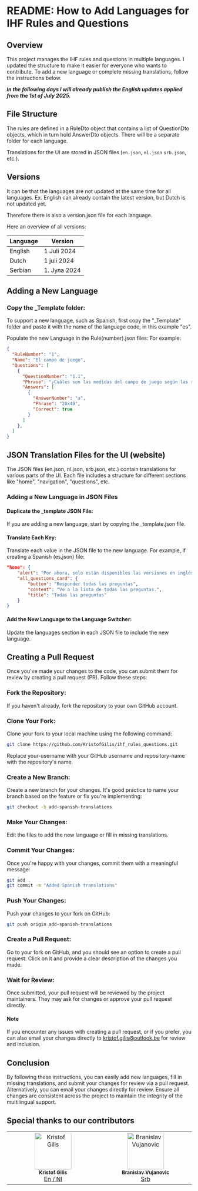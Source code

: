 # README: How to Add Languages for IHF Rules and Questions

## Overview

This project manages the IHF rules and questions in multiple languages. I updated the structure to make it easier for everyone who wants to contribute. To add a new language or complete missing translations, follow the instructions below.

***In the following days I will already publish the English updates applied from the 1st of July 2025.***

## File Structure

The rules are defined in a RuleDto object that contains a list of QuestionDto objects, which in turn hold AnswerDto objects. There will be a separate folder for each language.

Translations for the UI are stored in JSON files (`en.json`, `nl.json` `srb.json`, etc.).


## Versions

It can be that the languages are not updated at the same time for all languages. Ex. English can already contain the latest version, but Dutch is not updated yet.

Therefore there is also a version.json file for each language.

Here an overview of all versions:

| Language    | Version |
| -------- | ------- |
| English  | 1 Juli 2024    |
| Dutch | 1 juli 2024     |
| Serbian    | 1. Јула 2024    |


## Adding a New Language

### Copy the _Template folder:

To support a new language, such as Spanish, first copy the "_Template" folder and paste it with the name of the language code, in this example "es".

Populate the new Language in the Rule(number).json files:
For example:

```json
{
  "RuleNumber": "1",
  "Name": "El campo de juego",
  "Questions": [
    {
      "QuestionNumber": "1.1",
      "Phrase": "¿Cuáles son las medidas del campo de juego según las reglas?",
      "Answers": [
        {
          "AnswerNumber": "a",
          "Phrase": "20x40",
          "Correct": true
        }
      ]
    },
  ]
}
```

## JSON Translation Files for the UI (website)

The JSON files (en.json, nl.json, srb.json, etc.) contain translations for various parts of the UI. Each file includes a structure for different sections like "home", "navigation", "questions", etc.

### Adding a New Language in JSON Files

#### Duplicate the _template JSON File:

If you are adding a new language, start by copying the _template.json file.

#### Translate Each Key:

Translate each value in the JSON file to the new language. For example, if creating a Spanish (es.json) file:

```json
"home": {
    "alert": "Por ahora, solo están disponibles las versiones en inglés y holandés. Tan pronto como estén disponibles las versiones en otros idiomas (francés, alemán, esloveno,...), se publicarán.",
    "all_questions_card": {
        "button": "Responder todas las preguntas",
        "content": "Ve a la lista de todas las preguntas.",
        "title": "Todas las preguntas"
    }
}
```

#### Add the New Language to the Language Switcher:

Update the languages section in each JSON file to include the new language.

## Creating a Pull Request

Once you've made your changes to the code, you can submit them for review by creating a pull request (PR). Follow these steps:

### Fork the Repository:

If you haven't already, fork the repository to your own GitHub account.

### Clone Your Fork:

Clone your fork to your local machine using the following command:

```bash
git clone https://github.com/KristofGilis/ihf_rules_questions.git
```

Replace your-username with your GitHub username and repository-name with the repository's name.

### Create a New Branch:

Create a new branch for your changes. It's good practice to name your branch based on the feature or fix you're implementing:

```bash
git checkout -b add-spanish-translations
```

### Make Your Changes:

Edit the files to add the new language or fill in missing translations.

### Commit Your Changes:

Once you're happy with your changes, commit them with a meaningful message:

```bash
git add .
git commit -m "Added Spanish translations"
```

### Push Your Changes:

Push your changes to your fork on GitHub:

```bash
git push origin add-spanish-translations
```

### Create a Pull Request:

Go to your fork on GitHub, and you should see an option to create a pull request. Click on it and provide a clear description of the changes you made.

### Wait for Review:

Once submitted, your pull request will be reviewed by the project maintainers. They may ask for changes or approve your pull request directly.

#### Note

If you encounter any issues with creating a pull request, or if you prefer, you can also email your changes directly to kristof.gilis@outlook.be for review and inclusion.

## Conclusion

By following these instructions, you can easily add new languages, fill in missing translations, and submit your changes for review via a pull request. Alternatively, you can email your changes directly for review. Ensure all changes are consistent across the project to maintain the integrity of the multilingual support.

## Special thanks to our contributors

<table>
  <tbody>
    <tr>
    <td align="center" valign="top" width="14.28%"><a href="https://github.com/KristofGilis"><img src="https://avatars.githubusercontent.com/u/2454275?v=4?s=100" width="100px;" alt="Kristof Gilis"/><br /><sub><b>Kristof Gilis</b></sub></a><br /><a href="https://github.com/KristofGilis/ihf_rules_questions/commits?author=KristofGilis" title="Code"> En / Nl</a></td>
      <td align="center" valign="top" width="14.28%"><a href="https://github.com/branislavrt4316"><img src="https://avatars.githubusercontent.com/u/55112798?v=4?s=100" width="100px;" alt="Branislav Vujanovic"/><br /><sub><b>Branislav Vujanovic</b></sub></a><br /><a href="https://github.com/KristofGilis/ihf_rules_questions/commits?author=branislavrt4316" title="Code">Srb</a></td>
    </tr>
  </tbody>
</table>
